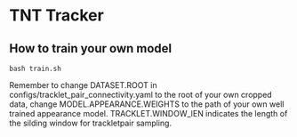 # TNT Tracker
## How to train your own model

`bash train.sh`

Remember to change DATASET.ROOT in configs/tracklet_pair_connectivity.yaml to the root of your own cropped data, change MODEL.APPEARANCE.WEIGHTS to the path of your own well trained appearance model. TRACKLET.WINDOW_lEN indicates the length of the silding window for trackletpair sampling.



​                    
